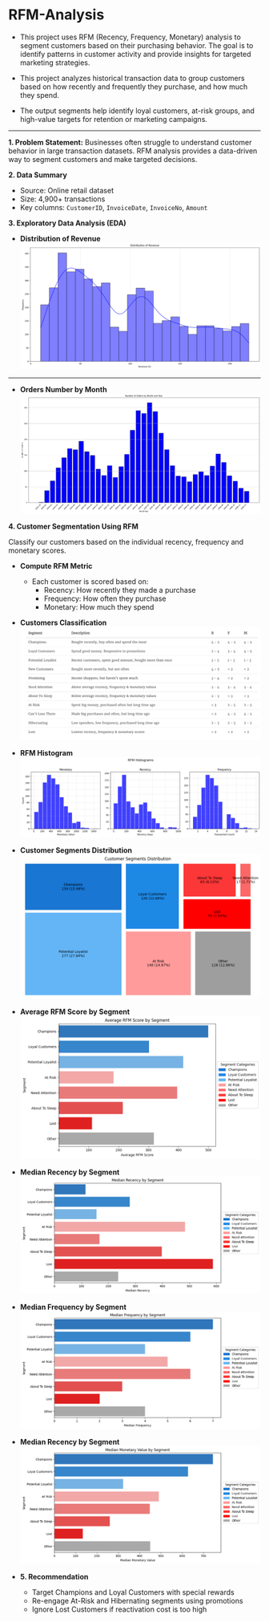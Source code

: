 # RFM-Analysis

- This project uses RFM (Recency, Frequency, Monetary) analysis to segment customers based on their purchasing behavior. The goal is to identify patterns in customer activity and provide insights for targeted marketing strategies.

- This project analyzes historical transaction data to group customers based on how recently and frequently they purchase, and how much they spend. 

- The output segments help identify loyal customers, at-risk groups, and high-value targets for retention or marketing campaigns.

---

**1. Problem Statement:** Businesses often struggle to understand customer behavior in large transaction datasets. RFM analysis provides a data-driven way to segment customers and make targeted decisions.

**2. Data Summary**
- Source: Online retail dataset  
- Size: 4,900+ transactions  
- Key columns: `CustomerID`, `InvoiceDate`, `InvoiceNo`, `Amount`

**3. Exploratory Data Analysis (EDA)**

- **Distribution of Revenue**
     ![Revenue Distribution](img/revenue-distribution.png)
---

- **Orders Number by Month**
     ![Outliers](img/orde-number-by-month.png)

**4. Customer Segmentation Using RFM**

Classify our customers based on the individual recency, frequency and monetary scores.

- **Compute RFM Metric** 
     - Each customer is scored based on:
          - Recency: How recently they made a purchase
          - Frequency: How often they purchase
          - Monetary: How much they spend

- **Customers Classification**
     ![Customers Classify](img/cus-classify.png)

- **RFM Histogram**
     ![RFM Histogram](img/rfm-histogram.png)

- **Customer Segments Distribution**
     ![RFM Histogram](img/cus-segments.png)

- **Average RFM Score by Segment**
     ![Average RFM Score by Segment](img/avg-rfm-by-segment.png)

- **Median Recency by Segment**
     ![Median Recency](img/median-r-by-segment.png)

- **Median Frequency by Segment**
     ![Median Frequency](img/median-f-by-segment.png)

- **Median Recency by Segment**
     ![Median Monetary](img/median-m-by-segment.png)

- **5. Recommendation**
     - Target Champions and Loyal Customers with special rewards  
     - Re-engage At-Risk and Hibernating segments using promotions  
     - Ignore Lost Customers if reactivation cost is too high